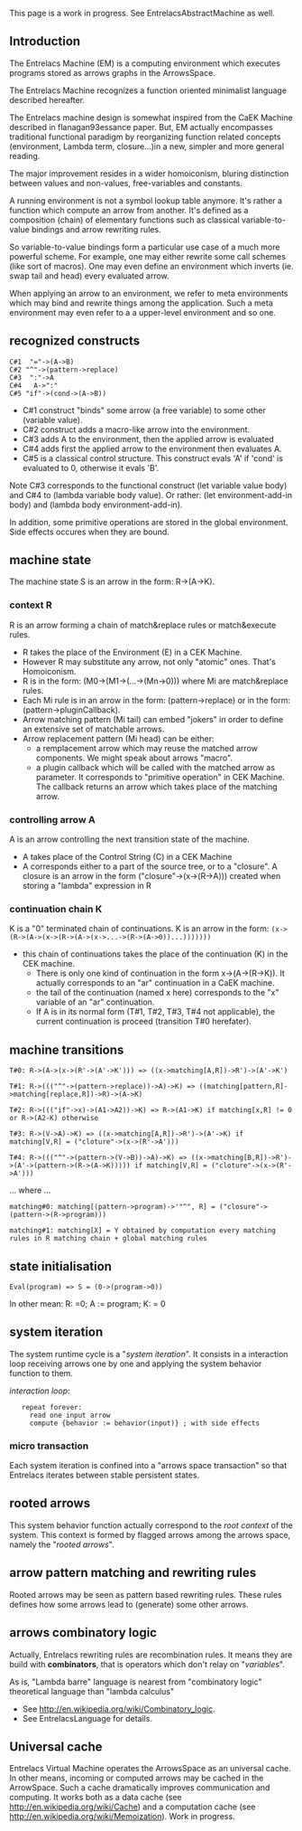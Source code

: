 This page is a work in progress. See EntrelacsAbstractMachine as well.

## Introduction ##
The Entrelacs Machine (EM) is a computing environment which executes programs stored as arrows graphs in the ArrowsSpace.

The Entrelacs Machine recognizes a function oriented minimalist  language described hereafter.

The Entrelacs machine design is somewhat inspired from the CaEK Machine described in flanagan93essance paper. But, EM actually encompasses traditional functional paradigm by reorganizing function related concepts (environment, Lambda term, closure...)in a new, simpler and more general reading.

The major improvement resides in a wider homoiconism, bluring distinction between values and non-values, free-variables and constants.

A running environment is not a symbol lookup table anymore. It's rather a function which compute an arrow from another.  It's defined as a composition (chain) of elementary functions such as classical variable-to-value bindings and arrow rewriting rules.

So variable-to-value bindings form a particular use case of a much more powerful scheme. For example, one may either rewrite some call schemes (like sort of macros). One may even define an environment which inverts (ie. swap tail and head) every evaluated arrow.

When applying an arrow to an environment, we refer to meta environments which may bind and rewrite things among the application. Such a meta environment may even refer to a a upper-level environment and so one.

## recognized constructs ##

```
C#1  "="->(A->B)
C#2 "^"->(pattern->replace)
C#3  ":"->A 
C#4   A->":"
C#5 "if"->(cond->(A->B))
```

  * C#1 construct "binds" some arrow (a free variable) to some other (variable value).
  * C#2 construct adds a macro-like arrow into the environment.
  * C#3 adds A to the environment, then the applied arrow is evaluated
  * C#4 adds first the applied arrow to the environment then evaluates A.
  * C#5 is a classical control structure. This construct evals 'A' if 'cond' is evaluated to 0, otherwise it evals 'B'.


Note C#3 corresponds to the functional construct (let variable value body) and C#4 to (lambda variable body value). Or rather: (let environment-add-in body) and (lambda body environment-add-in).

In addition, some primitive operations are stored in the global environment. Side effects occures when they are bound.

## machine state ##

The machine state S is an arrow in the form: R->(A->K).

### context R ###
R is an arrow forming a chain of match&replace rules or match&execute rules.
  * R takes the place of the Environment (E) in a CEK Machine.
  * However R may substitute any arrow, not only "atomic" ones. That's Homoiconism.
  * R is in the form: (M0->(M1->(...->(Mn->0))) where Mi are match&replace rules.
  * Each Mi rule is in an arrow in the form: (pattern->replace) or in the form: (pattern->pluginCallback).
  * Arrow matching pattern (Mi tail) can embed "jokers" in order to define an extensive set of matchable arrows.
  * Arrow replacement pattern (Mi head) can be either:
    * a remplacement arrow which may reuse the matched arrow components. We might speak about arrows "macro".
    * a plugin callback which will be called with the matched arrow as parameter. It corresponds to "primitive operation" in CEK Machine. The callback returns an arrow which takes place of the matching arrow.

### controlling arrow A ###
A is an arrow controlling the next transition state of the machine.
  * A takes place of the Control String (C) in a CEK Machine
  * A corresponds either to a part of the source tree, or to a "closure". A closure is an arrow in the form ("closure"->(x->(R->A))) created when storing a "lambda" expression in R


### continuation chain K ###
K is a "0" terminated chain of  continuations. K is an arrow in the form:  ` (x->(R->(A->(x->(R->(A->(x->...->(R->(A->0))...))))))) `
  * this chain of continuations takes the place of the continuation (K) in the CEK machine.
    * There is only one kind of continuation in the form x->(A->(R->K)). It actually corresponds to an "ar" continuation in a CaEK machine.
    * the tail of the continuation (named x here) corresponds to the "x" variable of an "ar" continuation.
    * If A is in its normal form (T#1, T#2, T#3, T#4 not applicable), the current continuation is proceed (transition T#0 herefater).

## machine transitions ##
```
T#0: R->(A->(x->(R'->(A'->K'))) => ((x->matching[A,R])->R')->(A'->K')

T#1: R->((("^"->(pattern->replace))->A)->K) => ((matching[pattern,R]->matching[replace,R])->R)->(A->K)

T#2: R->((("if"->x)->(A1->A2))->K) => R->(A1->K) if matching[x,R] != 0 or R->(A2-K) otherwise

T#3: R->(V->A)->K) => ((x->matching[A,R])->R')->(A'->K) if matching[V,R] = ("cloture"->(x->(R'->A')))

T#4: R->((("^"->(pattern->(V->B))->A)->K) => ((x->matching[B,R])->R')->(A'->(pattern->(R->(A->K))))) if matching[V,R] = ("cloture"->(x->(R'->A')))
```
... where ...
```
matching#0: matching[(pattern->program)->'"^", R] = ("closure"->(pattern->(R->program)))

matching#1: matching[X] = Y obtained by computation every matching rules in R matching chain + global matching rules
```

## state initialisation ##
```
Eval(program) => S = (0->(program->0))
```

In other mean: R: =0; A := program; K: = 0

## system iteration ##
The system runtime cycle is a "_system iteration_". It consists in a interaction loop receiving arrows one by one and applying the system behavior function to them.

_interaction loop_:
```
   repeat forever:
     read one input arrow
     compute {behavior := behavior(input)} ; with side effects
```

### micro transaction ###

Each system iteration is confined into a "arrows space transaction" so that Entrelacs iterates between stable persistent states.

## rooted arrows ##

This system behavior function actually correspond to the _root context_ of the system. This context is formed by flagged arrows among the arrows space, namely the "_rooted arrows_".

## arrow pattern matching and rewriting rules ##

Rooted arrows may be seen as pattern based rewriting rules. These rules defines how some arrows lead to (generate) some other arrows.

## arrows combinatory logic ##

Actually, Entrelacs rewriting rules are recombination rules. It means they are build with **combinators**, that is operators which don't relay on "_variables_".

As is, "Lambda barre" language is nearest from "combinatory logic" theoretical language  than "lambda calculus"
  * See http://en.wikipedia.org/wiki/Combinatory_logic.
  * See EntrelacsLanguage for details.

## Universal cache ##
Entrelacs Virtual Machine operates the ArrowsSpace as an universal cache. In other means, incoming or computed arrows may be cached in the ArrowSpace. Such a cache dramatically improves communication and computing. It works both as a data cache (see http://en.wikipedia.org/wiki/Cache) and a computation cache (see http://en.wikipedia.org/wiki/Memoization). Work in progress.
